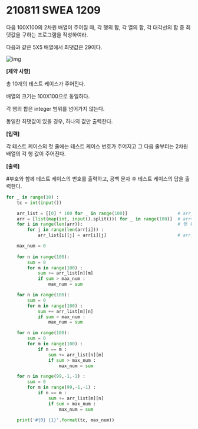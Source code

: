 # 210811 SWEA 1209

다음 100X100의 2차원 배열이 주어질 때, 각 행의 합, 각 열의 합, 각 대각선의 합 중 최댓값을 구하는 프로그램을 작성하여라.

다음과 같은 5X5 배열에서 최댓값은 29이다.

![img](https://swexpertacademy.com/main/common/fileDownload.do?downloadType=CKEditorImages&fileId=AV2XTaX6DVkBBASl)


**[제약 사항]**

총 10개의 테스트 케이스가 주어진다.

배열의 크기는 100X100으로 동일하다.

각 행의 합은 integer 범위를 넘어가지 않는다.

동일한 최댓값이 있을 경우, 하나의 값만 출력한다.
 
**[입력]**

각 테스트 케이스의 첫 줄에는 테스트 케이스 번호가 주어지고 그 다음 줄부터는 2차원 배열의 각 행 값이 주어진다.

**[출력]**

\#부호와 함께 테스트 케이스의 번호를 출력하고, 공백 문자 후 테스트 케이스의 답을 출력한다.



```PYTHON
for _ in range(10) :
    tc = int(input())

    arr_list = [[0] * 100 for _ in range(100)]                   # arr_list라는 빈 리스트를 개수만큼 만들어 줌
    arr = [list(map(int, input().split())) for _ in range(100)]  # arr에 100개의 input을 받기
    for i in range(len(arr)):                                    # 행 우선 순회를 통해서
        for j in range(len(arr[i])) :
            arr_list[i][j] = arr[i][j]                           # arr_list를 생성해주기

    max_num = 0
    
    for n in range(100):
        sum = 0
        for m in range(100) :
            sum += arr_list[n][m]
            if sum > max_num :
                max_num = sum

    for n in range(100):
        sum = 0
        for m in range(100) :
            sum += arr_list[m][n]
            if sum > max_num :
                max_num = sum

    for n in range(100):
        sum = 0
        for m in range(100) :
            if n == m :
                sum += arr_list[n][m]
                if sum > max_num :
                    max_num = sum

    for n in range(99,-1,-1) :
        sum = 0
        for m in range(99,-1,-1) :
            if n == m :
                sum += arr_list[m][n]
                if sum > max_num :
                    max_num = sum

    print('#{0} {1}'.format(tc, max_num))
```